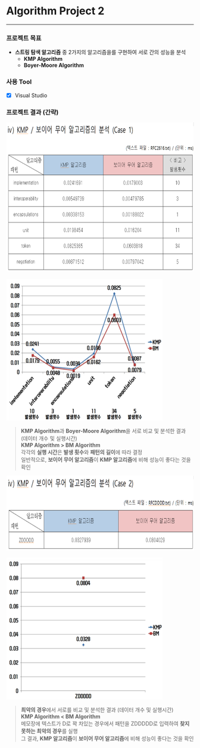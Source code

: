 # Algorithm Project 2
* * *
### 프로젝트 목표
* **스트링 탐색 알고리즘** 중 2가지의 알고리즘을를 구현하여 서로 간의 성능을 분석  
  * **KMP Algorithm**  
  * **Boyer-Moore Algorithm**    
### 사용 Tool
- [x] Visual Studio  
### 프로젝트 결과 (간략)
<img src="/image/d1.png" width="700px" height="400px" alt="BlockDiagram"></img><br/><br/>
<img src="/image/d2.png" width="420px" height="380px" alt="BlockDiagram"></img><br/>
> **KMP Algorithm**과 **Boyer-Moore Algorithm**을 서로 비교 및 분석한 결과 (데이터 개수 및 실행시간)  
> **KMP Algorithm > BM Algorithm**  
> 각각의 **실행 시간**은 **발생 횟수**와 **패턴의 길이**에 따라 결정  
> 일반적으로, **보이어 무어 알고리즘**이 **KMP 알고리즘**에 비해 성능이 좋다는 것을 확인  

<img src="/image/d3.png" width="700px" height="200px" alt="BlockDiagram"></img><br/><br/>
<img src="/image/d4.png" width="420px" height="380px" alt="BlockDiagram"></img><br/>
> **최악의 경우**에서 서로를 비교 및 분석한 결과 (데이터 개수 및 실행시간)  
> **KMP Algorithm < BM Algorithm**  
> 메모장에 텍스트가 D로 꽉 차있는 경우에서 패턴을 ZDDDDD로 입력하여 **찾지 못하는 최악의 경우**를 실행  
> 그 결과, **KMP 알고리즘**이 **보이어 무어 알고리즘**에 비해 성능이 좋다는 것을 확인  
